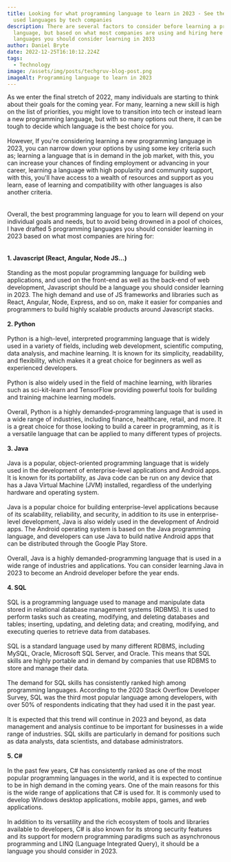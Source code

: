 ```yaml
---
title: Looking for what programming language to learn in 2023 - See the most
  used languages by tech companies
description: There are several factors to consider before learning a programming
  language, but based on what most companies are using and hiring here are
  languages you should consider learning in 2033
author: Daniel Bryte
date: 2022-12-25T16:10:12.224Z
tags:
  - Technology
image: /assets/img/posts/techgruv-blog-post.png
imageAlt: Programming language to learn in 2023
---
```

As we enter the final stretch of 2022, many individuals are starting to think about their goals for the coming year. For many, learning a new skill is high on the list of priorities, you might love to transition into tech or instead learn a new programming language, but with so many options out there, it can be tough to decide which language is the best choice for you.\
\
However, If you're considering learning a new programming language in 2023, you can narrow down your options by using some key criteria such as; learning a language that is in demand in the job market, with this, you can increase your chances of finding employment or advancing in your career, learning a language with high popularity and community support, with this, you'll have access to a wealth of resources and support as you learn, ease of learning and compatibility with other languages is also another criteria.\
\
\
Overall, the best programming language for you to learn will depend on your individual goals and needs, but to avoid being drowned in a pool of choices, I have drafted 5 programming languages you should consider learning in 2023 based on what most companies are hiring for:\
\
\
**1. Javascript (React, Angular, Node JS...)**\
\
Standing as the most popular programming language for building web applications, and used on the front-end as well as the back-end of web development, Javascript should be a language you should consider learning in 2023. The high demand and use of JS frameworks and libraries such as React, Angular, Node, Express, and so on, make it easier for companies and programmers to build highly scalable products around Javascript stacks.\
\
**2. Python**\
\
Python is a high-level, interpreted programming language that is widely used in a variety of fields, including web development, scientific computing, data analysis, and machine learning. It is known for its simplicity, readability, and flexibility, which makes it a great choice for beginners as well as experienced developers.\
\
Python is also widely used in the field of machine learning, with libraries such as sci-kit-learn and TensorFlow providing powerful tools for building and training machine learning models.\
\
Overall, Python is a highly demanded-programming language that is used in a wide range of industries, including finance, healthcare, retail, and more. It is a great choice for those looking to build a career in programming, as it is a versatile language that can be applied to many different types of projects.\
\
**3. Java**\
\
Java is a popular, object-oriented programming language that is widely used in the development of enterprise-level applications and Android apps. It is known for its portability, as Java code can be run on any device that has a Java Virtual Machine (JVM) installed, regardless of the underlying hardware and operating system.\
\
Java is a popular choice for building enterprise-level applications because of its scalability, reliability, and security, in addition to its use in enterprise-level development, Java is also widely used in the development of Android apps. The Android operating system is based on the Java programming language, and developers can use Java to build native Android apps that can be distributed through the Google Play Store.\
\
Overall, Java is a highly demanded-programming language that is used in a wide range of industries and applications. You can consider learning Java in 2023 to become an Android developer before the year ends.\
\
**4. SQL**\
\
SQL is a programming language used to manage and manipulate data stored in relational database management systems (RDBMS). It is used to perform tasks such as creating, modifying, and deleting databases and tables; inserting, updating, and deleting data; and creating, modifying, and executing queries to retrieve data from databases.\
\
SQL is a standard language used by many different RDBMS, including MySQL, Oracle, Microsoft SQL Server, and Oracle. This means that SQL skills are highly portable and in demand by companies that use RDBMS to store and manage their data.\
\
The demand for SQL skills has consistently ranked high among programming languages. According to the 2020 Stack Overflow Developer Survey, SQL was the third most popular language among developers, with over 50% of respondents indicating that they had used it in the past year.\
\
It is expected that this trend will continue in 2023 and beyond, as data management and analysis continue to be important for businesses in a wide range of industries. SQL skills are particularly in demand for positions such as data analysts, data scientists, and database administrators.\
\
**5. C#**\
\
In the past few years, C# has consistently ranked as one of the most popular programming languages in the world, and it is expected to continue to be in high demand in the coming years. One of the main reasons for this is the wide range of applications that C# is used for. It is commonly used to develop Windows desktop applications, mobile apps, games, and web applications.\
\
In addition to its versatility and the rich ecosystem of tools and libraries available to developers, C# is also known for its strong security features and its support for modern programming paradigms such as asynchronous programming and LINQ (Language Integrated Query), it should be a language you should consider in 2023.